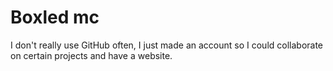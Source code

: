 # **Boxled mc**
I don't really use GitHub often, I just made an account so I could collaborate on certain projects and have a website.

<!---
Boxled/Boxled is a ✨ special ✨ repository because its `README.md` (this file) appears on your GitHub profile.
You can click the Preview link to take a look at your changes.
--->
